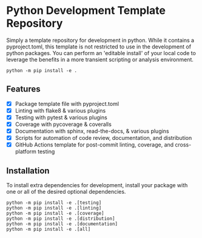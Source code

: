 # Python Development Template Repository
Simply a template repository for development in python. While it contains a pyproject.toml, this template is not 
restricted to use in the development of python packages. You can perform an 'editable install' of your local code to 
leverage the benefits in a more transient scripting or analysis environment. 

```
python -m pip install -e .
```

## Features
- [x] Package template file with pyproject.toml
- [x] Linting with flake8 & various plugins
- [x] Testing with pytest & various plugins
- [x] Coverage with pycoverage & coveralls
- [x] Documentation with sphinx, read-the-docs, & various plugins
- [x] Scripts for automation of code review, documentation, and distribution
- [x] GitHub Actions template for post-commit linting, coverage, and cross-platform testing

## Installation
To install extra dependencies for development, install your package with one or all of the desired optional 
dependencies.

```
python -m pip install -e .[testing]
python -m pip install -e .[linting]
python -m pip install -e .[coverage]
python -m pip install -e .[distribution]
python -m pip install -e .[documentation]
python -m pip install -e .[all]
```
